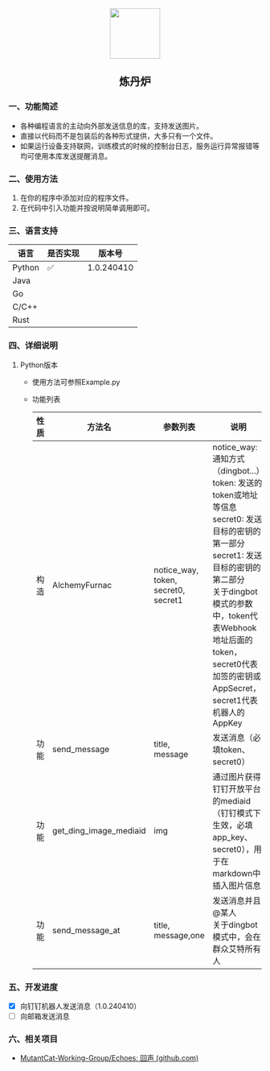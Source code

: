 <div align=center>
<img src="https://s2.loli.net/2024/04/10/PGYR7DdUOcZp5re.jpg" style="width:100px;"/>
<h2>炼丹炉</h2>
</div>

### 一、功能简述
- 各种编程语言的主动向外部发送信息的库，支持发送图片。
- 直接以代码而不是包装后的各种形式提供，大多只有一个文件。
- 如果运行设备支持联网，训练模式的时候的控制台日志，服务运行异常报错等均可使用本库发送提醒消息。

### 二、使用方法

1. 在你的程序中添加对应的程序文件。
2. 在代码中引入功能并按说明简单调用即可。

### 三、语言支持

| 语言   | 是否实现 | 版本号     |
| ------ | -------- | ---------- |
| Python | ✅        | 1.0.240410 |
| Java   |          |            |
| Go     |          |            |
| C/C++  |          |            |
| Rust   |          |            |

### 四、详细说明

1. Python版本

   - 使用方法可参照Example.py

   - 功能列表

     | 性质 | 方法名                 | 参数列表                            | 说明                                                         |
     | ---- | ---------------------- | ----------------------------------- | ------------------------------------------------------------ |
     | 构造 | AlchemyFurnac          | notice_way, token, secret0, secret1 | notice_way: 通知方式 （dingbot...）<br/>token: 发送的token或地址等信息<br/>secret0: 发送目标的密钥的第一部分<br/>secret1: 发送目标的密钥的第二部分<br/>关于dingbot模式的参数中，token代表Webhook地址后面的token，secret0代表加签的密钥或AppSecret，secret1代表机器人的AppKey |
     | 功能 | send_message           | title, message                      | 发送消息（必填token、secret0）                               |
     | 功能 | get_ding_image_mediaid | img                                 | 通过图片获得钉钉开放平台的mediaid（钉钉模式下生效，必填app_key、secret0），用于在markdown中插入图片信息 |
     | 功能 | send_message_at        | title, message,one                  | 发送消息并且@某人<br/>关于dingbot模式中，会在群众艾特所有人  |

### 五、开发进度

- [x] 向钉钉机器人发送消息（1.0.240410）
- [ ] 向邮箱发送消息

### 六、相关项目

- [MutantCat-Working-Group/Echoes: 回声 (github.com)](https://github.com/MutantCat-Working-Group/Echoes)
